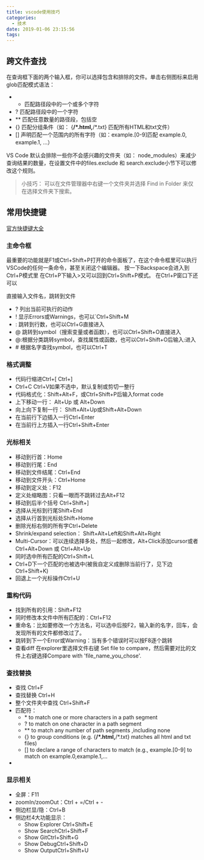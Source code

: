 ```yaml
---
title: vscode使用技巧
categories:
  - 技术
date: 2019-01-06 23:15:56
tags:
---
```


## 跨文件查找
在查询框下面的两个输入框，你可以选择包含和排除的文件。单击右侧图标来启用glob匹配模式语法：
- * 匹配路径段中的一个或多个字符
- ? 匹配路径段中的一个字符
- ** 匹配任意数量的路径段，包括空
- {} 匹配分组条件（如： {**/*.html,**/*.txt} 匹配所有HTML和txt文件）
- [] 声明匹配一个范围内的所有字符（如：example.[0-9]匹配 example.0, example.1, …）

VS Code 默认会排除一些你不会感兴趣的文件夹（如： node_modules）来减少查询结果的数量，在设置文件中的files.exclude 和 search.exclude小节下可以修改这个规则。

> 小技巧： 可以在文件管理器中右键一个文件夹并选择 Find in Folder 来仅在选择文件夹下搜索。

## 常用快捷键

[官方快捷键大全](https://code.visualstudio.com/docs/customization/keybindings)

### 主命令框
最重要的功能就是F1或Ctrl+Shift+P打开的命令面板了，在这个命令框里可以执行VSCode的任何一条命令，甚至关闭这个编辑器。
按一下Backspace会进入到Ctrl+P模式里
在Ctrl+P下输入>又可以回到Ctrl+Shift+P模式。
在Ctrl+P窗口下还可以

直接输入文件名，跳转到文件
- ? 列出当前可执行的动作
- ! 显示Errors或Warnings，也可以`Ctrl+Shift+M
- : 跳转到行数，也可以Ctrl+G直接进入
- @ 跳转到symbol（搜索变量或者函数），也可以Ctrl+Shift+O直接进入
- @:根据分类跳转symbol，查找属性或函数，也可以Ctrl+Shift+O后输入:进入
- # 根据名字查找symbol，也可以Ctrl+T

### 格式调整

- 代码行缩进Ctrl+[ Ctrl+]
- Ctrl+C Ctrl+V如果不选中，默认复制或剪切一整行
- 代码格式化：Shift+Alt+F，或Ctrl+Shift+P后输入format code
- 上下移动一行： Alt+Up 或 Alt+Down
- 向上向下复制一行： Shift+Alt+Up或Shift+Alt+Down
- 在当前行下边插入一行Ctrl+Enter
- 在当前行上方插入一行Ctrl+Shift+Enter

### 光标相关

- 移动到行首：Home
- 移动到行尾：End
- 移动到文件结尾：Ctrl+End
- 移动到文件开头：Ctrl+Home
- 移动到定义处：F12
- 定义处缩略图：只看一眼而不跳转过去Alt+F12
- 移动到后半个括号 Ctrl+Shift+]
- 选择从光标到行尾Shift+End
- 选择从行首到光标处Shift+Home
- 删除光标右侧的所有字Ctrl+Delete
- Shrink/expand selection： Shift+Alt+Left和Shift+Alt+Right
- Multi-Cursor：可以连续选择多处，然后一起修改，Alt+Click添加cursor或者Ctrl+Alt+Down 或 Ctrl+Alt+Up
- 同时选中所有匹配的Ctrl+Shift+L
- Ctrl+D下一个匹配的也被选中(被我自定义成删除当前行了，见下边Ctrl+Shift+K)
- 回退上一个光标操作Ctrl+U

### 重构代码

- 找到所有的引用：Shift+F12
- 同时修改本文件中所有匹配的：Ctrl+F12
- 重命名：比如要修改一个方法名，可以选中后按F2，输入新的名字，回车，会发现所有的文件都修改过了。
- 跳转到下一个Error或Warning：当有多个错误时可以按F8逐个跳转
- 查看diff 在explorer里选择文件右键 Set file to compare，然后需要对比的文件上右键选择Compare with 'file_name_you_chose'.

### 查找替换

- 查找 Ctrl+F
- 查找替换 Ctrl+H
- 整个文件夹中查找 Ctrl+Shift+F
- 匹配符：
  - * to match one or more characters in a path segment
  - ? to match on one character in a path segment
  - ** to match any number of path segments ,including none
  - {} to group conditions (e.g. {**/*.html,**/*.txt} matches all html and txt files)
  - [] to declare a range of characters to match (e.g., example.[0-9] to match on example.0,example.1,…
- 
### 显示相关

- 全屏：F11
- zoomIn/zoomOut：Ctrl + =/Ctrl + -
- 侧边栏显/隐：Ctrl+B
- 侧边栏4大功能显示：
  - Show Explorer Ctrl+Shift+E
  - Show SearchCtrl+Shift+F
  - Show GitCtrl+Shift+G
  - Show DebugCtrl+Shift+D
  - Show OutputCtrl+Shift+U






